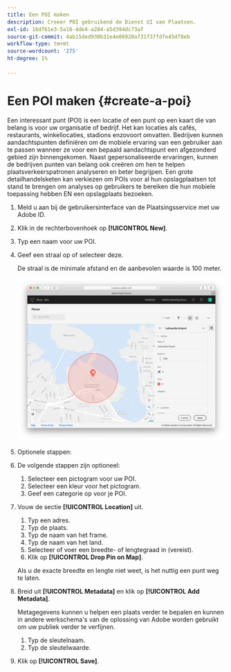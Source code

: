 ```yaml
---
title: Een POI maken
description: Creeer POI gebruikend de Dienst UI van Plaatsen.
exl-id: 16df61e3-5a18-4de4-a284-a5d394dc73af
source-git-commit: 4ab15ded930b31e4e06920af31f37fdfe45df8eb
workflow-type: tm+mt
source-wordcount: '275'
ht-degree: 1%

---
```


# Een POI maken {#create-a-poi}

Een interessant punt (POI) is een locatie of een punt op een kaart die van belang is voor uw organisatie of bedrijf. Het kan locaties als cafés, restaurants, winkellocaties, stadions enzovoort omvatten. Bedrijven kunnen aandachtspunten definiëren om de mobiele ervaring van een gebruiker aan te passen wanneer ze voor een bepaald aandachtspunt een afgezonderd gebied zijn binnengekomen. Naast gepersonaliseerde ervaringen, kunnen de bedrijven punten van belang ook creëren om hen te helpen plaatsverkeerspatronen analyseren en beter begrijpen. Een grote detailhandelsketen kan verkiezen om POIs voor al hun opslagplaatsen tot stand te brengen om analyses op gebruikers te bereiken die hun mobiele toepassing hebben EN een opslagplaats bezoeken.

1. Meld u aan bij de gebruikersinterface van de Plaatsingsservice met uw Adobe ID.
1. Klik in de rechterbovenhoek op **[!UICONTROL New]**.
1. Typ een naam voor uw POI.
1. Geef een straal op of selecteer deze.

   De straal is de minimale afstand en de aanbevolen waarde is 100 meter.

   ![een POI definiëren](/help/assets/define_poi.png)

1. Optionele stappen:
1. De volgende stappen zijn optioneel:

   1. Selecteer een pictogram voor uw POI.
   1. Selecteer een kleur voor het pictogram.
   1. Geef een categorie op voor je POI.

1. Vouw de sectie **[!UICONTROL Location]** uit.

   1. Typ een adres.
   1. Typ de plaats.
   1. Typ de naam van het frame.
   1. Typ de naam van het land.
   1. Selecteer of voer een breedte- of lengtegraad in (vereist).
   1. Klik op **[!UICONTROL Drop Pin on Map]**.

   Als u de exacte breedte en lengte niet weet, is het nuttig een punt weg te laten.

1. Breid uit **[!UICONTROL Metadata]** en klik op **[!UICONTROL Add Metadata]**.

   Metagegevens kunnen u helpen een plaats verder te bepalen en kunnen in andere werkschema&#39;s van de oplossing van Adobe worden gebruikt om uw publiek verder te verfijnen.

   1. Typ de sleutelnaam.
   1. Typ de sleutelwaarde.

1. Klik op **[!UICONTROL  Save]**.
